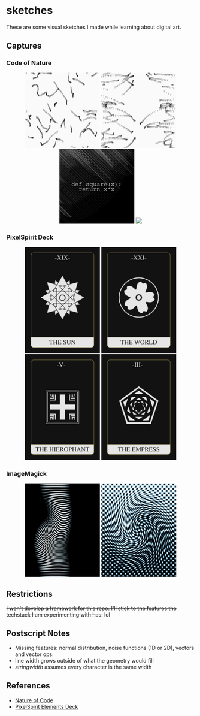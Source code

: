 # sketches

These are some visual sketches I made while learning about digital art.

## Captures

### Code of Nature

<p float="left" align="middle">
  <a href="media/noc5.gif"><img src="media/thumbs/noc1.jpg" width="200"/></a>
  <a href="media/noc5.gif"><img src="media/thumbs/noc2.jpg" width="200"/></a>
  <a href="media/noc5.gif"><img src="media/thumbs/noc4.jpg" width="200"/></a>
  <a href="media/noc5.gif"><img src="media/noc5.gif" width="200"/></a>
</p>

### PixelSpirit Deck

<p float="left" align="middle">
  <a href="media/psd-sun.png"><img src="media/thumbs/psd-sun.jpg" width="200" /></a>
  <a href="media/psd-world.png"><img src="media/thumbs/psd-world.jpg" width="200" /></a>
  <a href="media/psd-hierophant.png"><img src="media/thumbs/psd-hierophant.jpg" width="200" /></a>
  <a href="media/psd-empress.png"><img src="media/thumbs/psd-empress.jpg" width="200" /></a>
</p>

### ImageMagick

<p float="left" align="middle">
  <a href="media/swirly-bars.png"><img src="media/thumbs/swirly-bars.jpg" width="200" /></a>
  <a href="media/swirly-checkers.png"><img src="media/thumbs/swirly-checkers.jpg" width="200" /></a>
</p>

## Restrictions

~~I won't develop a framework for this repo. I'll stick to the features the techstack I am experimenting with has.~~ lol

## Postscript Notes

- Missing features: normal distribution, noise functions (1D or 2D), vectors and vector ops.
- line width grows outside of what the geometry would fill
- *stringwidth* assumes every character is the same width

## References

- [Nature of Code](https://natureofcode.com/)
- [PixelSpirit Elements Deck](https://pixelspiritdeck.com/)
